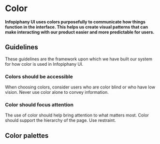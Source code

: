 # Color

**Infopiphany UI uses colors purposefully to communicate how things function in the interface. This helps us create visual patterns that can make interacting with our product easier and more predictable for users.**

## Guidelines

These guidelines are the framework upon which we have built our system for how color is used in Infopiphany UI.

<GuideColor />

### Colors should be accessible

When choosing colors, consider users who are color blind or who have low vision. Never use color alone to convey information.

### Color should focus attention

The use of color should help bring attention to what matters most. Color should support the hierarchy of the page. Use restraint.

## Color palettes

<GuideColorPalette :colors="['#3b5999', '#1da1f2', '#dd4b39', '#e4405f', '#bd081c']" :title="'Social Media Palette'"/>

<GuideColorPalette :colors="['#f6fafe', '#e4f0fb', '#b8d3f4', '#71a7ea', '#4185d8']" :title="'Infopiphany UI Palette'"/>

<GuideColorPalette :colors="['#176ed9', '#1460bd', '#0078b7', '#1152a2', '#0e4486']" :title="'Infopiphany UI Palette'"/>

<GuideColorPalette :colors="['#811723', '#C00C12', '#E00609', '#F00305', '#FF0000']" :title="'Infopiphany UI Palette'"/>

<GuideColorPalette :colors="['#159723', '#1ECB12', '#22E509', '#24F205', '#26ff00']" :title="'Infopiphany UI Palette'"/>
